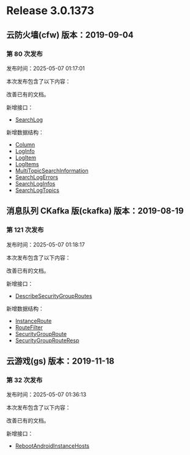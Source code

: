 # Release 3.0.1373

## 云防火墙(cfw) 版本：2019-09-04

### 第 80 次发布

发布时间：2025-05-07 01:17:01

本次发布包含了以下内容：

改善已有的文档。

新增接口：

* [SearchLog](https://cloud.tencent.com/document/api/1132/118363)

新增数据结构：

* [Column](https://cloud.tencent.com/document/api/1132/49071#Column)
* [LogInfo](https://cloud.tencent.com/document/api/1132/49071#LogInfo)
* [LogItem](https://cloud.tencent.com/document/api/1132/49071#LogItem)
* [LogItems](https://cloud.tencent.com/document/api/1132/49071#LogItems)
* [MultiTopicSearchInformation](https://cloud.tencent.com/document/api/1132/49071#MultiTopicSearchInformation)
* [SearchLogErrors](https://cloud.tencent.com/document/api/1132/49071#SearchLogErrors)
* [SearchLogInfos](https://cloud.tencent.com/document/api/1132/49071#SearchLogInfos)
* [SearchLogTopics](https://cloud.tencent.com/document/api/1132/49071#SearchLogTopics)



## 消息队列 CKafka 版(ckafka) 版本：2019-08-19

### 第 121 次发布

发布时间：2025-05-07 01:18:17

本次发布包含了以下内容：

改善已有的文档。

新增接口：

* [DescribeSecurityGroupRoutes](https://cloud.tencent.com/document/api/597/118364)

新增数据结构：

* [InstanceRoute](https://cloud.tencent.com/document/api/597/40861#InstanceRoute)
* [RouteFilter](https://cloud.tencent.com/document/api/597/40861#RouteFilter)
* [SecurityGroupRoute](https://cloud.tencent.com/document/api/597/40861#SecurityGroupRoute)
* [SecurityGroupRouteResp](https://cloud.tencent.com/document/api/597/40861#SecurityGroupRouteResp)



## 云游戏(gs) 版本：2019-11-18

### 第 32 次发布

发布时间：2025-05-07 01:36:13

本次发布包含了以下内容：

改善已有的文档。

新增接口：

* [RebootAndroidInstanceHosts](https://cloud.tencent.com/document/api/1162/118366)



